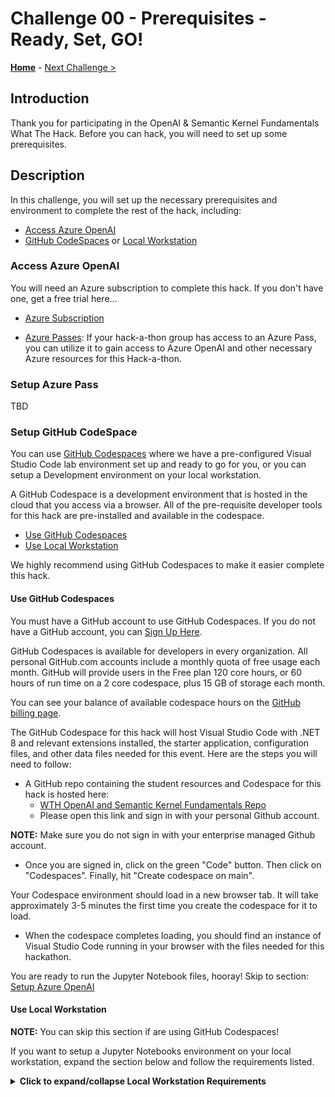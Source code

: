 # Challenge 00 - Prerequisites - Ready, Set, GO!

**[Home](../README.md)** - [Next Challenge >](./Challenge-01.md)

## Introduction

Thank you for participating in the OpenAI & Semantic Kernel Fundamentals What The Hack. Before you can hack, you will need to set up some prerequisites.

## Description
In this challenge, you will set up the necessary prerequisites and environment to complete the rest of the hack, including:
- [Access Azure OpenAI](#access-azure-openai)
- [GitHub CodeSpaces](#setup-github-codespace) or [Local Workstation](#setup-local-workstation)



### Access Azure OpenAI 

You will need an Azure subscription to complete this hack. If you don't have one, get a free trial here...
- [Azure Subscription](https://azure.microsoft.com/en-us/free/)

- [Azure Passes](#setup-azure-pass): If your hack-a-thon group has access to an Azure Pass, you can utilize it to gain access to Azure OpenAI and other necessary Azure resources for this Hack-a-thon.


### Setup Azure Pass
TBD

### Setup GitHub CodeSpace
You can use [GitHub Codespaces](https://docs.github.com/en/codespaces/overview) where we have a pre-configured Visual Studio Code lab environment set up and ready to go for you, or you can setup a Development environment on your local workstation.

A GitHub Codespace is a development environment that is hosted in the cloud that you access via a browser. All of the pre-requisite developer tools for this hack are pre-installed and available in the codespace.

- [Use GitHub Codespaces](#use-github-codespaces)
- [Use Local Workstation](#use-local-workstation)

We highly recommend using GitHub Codespaces to make it easier complete this hack.

#### Use GitHub Codespaces

You must have a GitHub account to use GitHub Codespaces. If you do not have a GitHub account, you can [Sign Up Here](https://github.com/signup).

GitHub Codespaces is available for developers in every organization. All personal GitHub.com accounts include a monthly quota of free usage each month. GitHub will provide users in the Free plan 120 core hours, or 60 hours of run time on a 2 core codespace, plus 15 GB of storage each month.

You can see your balance of available codespace hours on the [GitHub billing page](https://github.com/settings/billing/summary).

The GitHub Codespace for this hack will host Visual Studio Code with .NET 8 and relevant extensions installed, the starter application, configuration files, and other data files needed for this event. Here are the steps you will need to follow:

- A GitHub repo containing the student resources and Codespace for this hack is hosted here:
  - [WTH OpenAI and Semantic Kernel Fundamentals Repo](https://github.com/RandyPatterson/AOAI_Student)
  - Please open this link and sign in with your personal Github account. 

**NOTE:** Make sure you do not sign in with your enterprise managed Github account.

- Once you are signed in, click on the green "Code" button. Then click on "Codespaces". Finally, hit "Create codespace on main".

Your Codespace environment should load in a new browser tab. It will take approximately 3-5 minutes the first time you create the codespace for it to load.

- When the codespace completes loading, you should find an instance of Visual Studio Code running in your browser with the files needed for this hackathon.

You are ready to run the Jupyter Notebook files, hooray! Skip to section: [Setup Azure OpenAI](#setup-azure-openai)

#### Use Local Workstation

**NOTE:** You can skip this section if are using GitHub Codespaces!

If you want to setup a Jupyter Notebooks environment on your local workstation, expand the section below and follow the requirements listed. 

<details markdown=1>
<summary markdown="span"><strong>Click to expand/collapse Local Workstation Requirements</strong></summary>

To work on your local workstation, please ensure you have the following tools and resources before hacking:

- [Student Resources](#student-resources)
- [Visual Studio Code](#visual-studio-code)
  - [C# Dev Kit Extension](https://marketplace.visualstudio.com/items?itemName=ms-dotnettools.csdevkit)
- [Git CLI](https://git-scm.com/downloads)
- [Azure CLI (Optional)](https://aka.ms/installazurecli)

##### Student Resources

[Git Repo Student Resources](https://github.com/RandyPatterson/AOAI_Student)

The rest of the challenges will refer to the relative paths inside the Git Repository where you can find the various resources to complete the challenges.



## Success Criteria

To complete this challenge successfully, you should be able to:

If using GitHub Codespaces:

- Verify you have the following files & folders available in the Codespace:
  TBD


If working on a local workstation: 

- Verify that you have Visual Studio Code with the C# Dev Kit Extension installed or Visual Studio 2022
- Verify you have the following files & folders locally:
    - TBD

## Learning Resources
  - [GitHub Codespaces Overview](https://docs.github.com/en/codespaces/overview)
